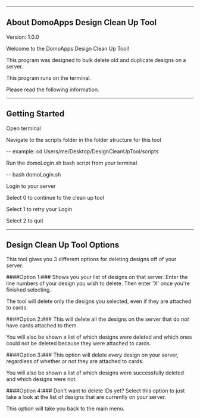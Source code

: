 -----------------------------
About DomoApps Design Clean Up Tool
------------------------------
Version: 1.0.0

Welcome to the DomoApps Design Clean Up Tool!

This program was designed to bulk delete old and duplicate designs on a server.

This program runs on the terminal.

Please read the following information.

---------------
Getting Started
---------------
Open terminal

Navigate to the scripts folder in the folder structure for this tool

-- example: cd Users/me/Desktop/DesignCleanUpTool/scripts

Run the domoLogin.sh bash script from your terminal

-- bash domoLogin.sh

Login to your server

Select 0 to continue to the clean up tool

Select 1 to retry your Login

Select 2 to quit

-----------------------------
Design Clean Up Tool Options
-----------------------------
This tool gives you 3 different options for deleting designs off of your server:

####Option 1:###
Shows you your list of designs on that server.
Enter the line numbers of your design you wish to delete.
Then enter 'X' once you're finished selecting.

The tool will delete only the designs you selected, even if they are attached to cards.

####Option 2:###
This will delete all the designs on the server that do *not* have cards
attached to them.

You will also be shown a list of which designs were deleted and which ones
could not be deleted because they were attached to cards.

####Option 3:###
This option will delete *every* design on your server, regardless of
whether or not they are attached to cards.

You will also be shown a list of which designs were successfully deleted and which designs were not.

####Option 4:###
Don't want to delete IDs yet? Select this option to just take a look
at the list of designs that are currently on your server.

This option will take you back to the main menu.
